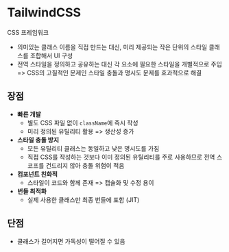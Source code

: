 # TailwindCSS

CSS 프레임워크

- 의미있는 클래스 이름을 직접 만드는 대신, 미리 제공되는 작은 단위의 스타일 클래스를 조합해서 UI 구성
- 전역 스타일을 정의하고 공유하는 대신 각 요소에 필요한 스타일을 개별적으로 주입 => CSS의 고질적인 문제인 스타일 충돌과 명시도 문제를 효과적으로 해결

## 장점

- **빠른 개발**
  - 별도 CSS 파일 없이 `className`에 즉시 작성
  - 미리 정의된 유틸리티 활용 => 생산성 증가
- **스타일 충돌 방지**
  - 모든 유틸리티 클래스는 동일하고 낮은 명시도를 가짐
  - 직접 CSS를 작성하는 것보다 이미 정의된 유틸리티를 주로 사용하므로 전역 스코프를 건드리지 않아 충돌 위험이 적음
- **컴포넌트 친화적**
  - 스타일이 코드와 함께 존재 => 캡슐화 및 수정 용이
- **번들 최적화**
  - 실제 사용한 클래스만 최종 번들에 포함 (JIT)

## 단점

- 클래스가 길어지면 가독성이 떨어질 수 있음
